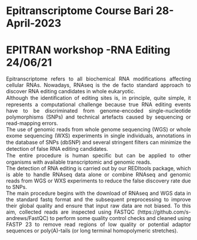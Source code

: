 # Epitranscriptome Course Bari 28-April-2023
# EPITRAN workshop -RNA Editing 24/06/21
<p align="justify"> Epitranscriptome refers to all biochemical RNA modifications affecting cellular RNAs. 
Nowadays, RNAseq is the de facto standard approach to discover RNA editing candidates in whole
eukaryotic. <br> Although the identiﬁcation of editing sites is, in principle, quite simple, it
represents a computational challenge because true RNA editing events have to be discriminated from
genome-encoded single-nucleotide polymorphisms (SNPs) and technical artefacts caused by
sequencing or read-mapping errors.<br>
The use of genomic reads from whole genome sequencing (WGS) or whole exome sequencing (WXS) experiments in single individuals, 
annotations in the database of SNPs (dbSNP) and several stringent ﬁlters can minimize the detection of false RNA editing candidates. <br>
The entire procedure is human speciﬁc but can be applied to other organisms
with available transcriptomic and genomic reads. <br> 
The detection of RNA editing is carried out by our
REDItools package, which is able to handle RNAseq data alone or combine RNAseq and genomic
reads from WGS or WXS experiments to reduce the false discovery rate due to SNPs.<br>
The main procedure begins with the download of RNAseq and WGS data in the standard fastq
format and the subsequent preprocessing to improve their global quality and ensure
that input raw data are not biased. To this aim, collected reads are inspected using
FASTQC (https://github.com/s-andrews/FastQC) to perform some quality control checks and cleaned
using FASTP 23 to remove read regions of low quality or potential adaptor sequences or poly(A)-tails
(or long terminal homopolymeric stretches).
  
<img src=""></img>
</p>

